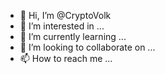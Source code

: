 - 👋 Hi, I’m @CryptoVolk
- 👀 I’m interested in ...
- 🌱 I’m currently learning ...
- 💞️ I’m looking to collaborate on ...
- 📫 How to reach me ...

<!---
CryptoVolk/CryptoVolk is a ✨ special ✨ repository because its `README.md` (this file) appears on your GitHub profile.
You can click the Preview link to take a look at your changes.
--->
